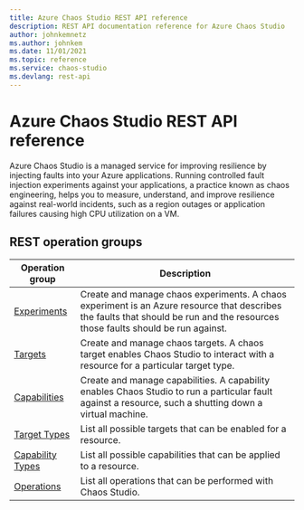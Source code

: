 ```yaml
---
title: Azure Chaos Studio REST API reference
description: REST API documentation reference for Azure Chaos Studio
author: johnkemnetz
ms.author: johnkem
ms.date: 11/01/2021
ms.topic: reference
ms.service: chaos-studio
ms.devlang: rest-api
---
```


# Azure Chaos Studio REST API reference

Azure Chaos Studio is a managed service for improving resilience by injecting faults into your Azure applications. Running controlled fault injection experiments against your applications, a practice known as chaos engineering, helps you to measure, understand, and improve resilience against real-world incidents, such as a region outages or application failures causing high CPU utilization on a VM.

## REST operation groups

| Operation group | Description |
|-----------------|-------------|
| [Experiments](xref:management.azure.com.chaosstudio.experiments) | Create and manage chaos experiments. A chaos experiment is an Azure resource that describes the faults that should be run and the resources those faults should be run against. |
| [Targets](xref:management.azure.com.chaosstudio.targets) | Create and manage chaos targets. A chaos target enables Chaos Studio to interact with a resource for a particular target type. |
| [Capabilities](xref:management.azure.com.chaosstudio.capabilities) | Create and manage capabilities. A capability enables Chaos Studio to run a particular fault against a resource, such a shutting down a virtual machine. |
| [Target Types](xref:management.azure.com.chaosstudio.targettypes) | List all possible targets that can be enabled for a resource. |
| [Capability Types](xref:management.azure.com.chaosstudio.capabilitytypes) | List all possible capabilities that can be applied to a resource. |
| [Operations](xref:management.azure.com.chaosstudio.operations) | List all operations that can be performed with Chaos Studio. |
